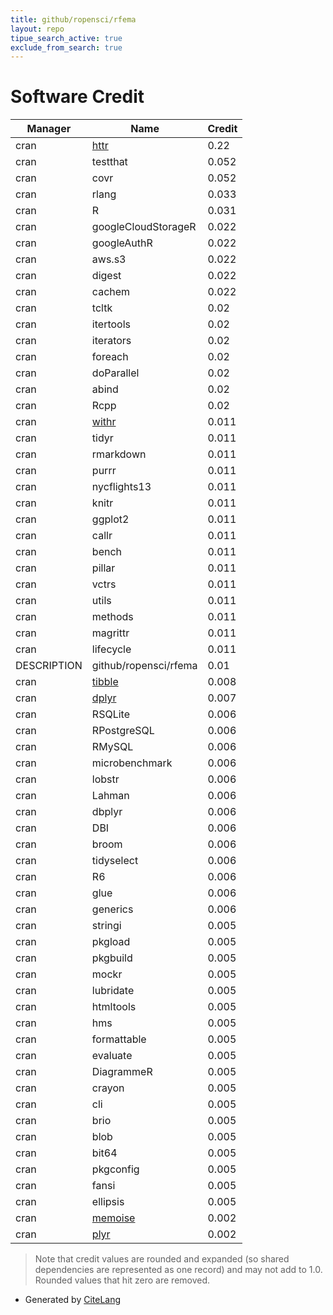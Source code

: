 ```yaml
---
title: github/ropensci/rfema
layout: repo
tipue_search_active: true
exclude_from_search: true
---
```

# Software Credit

|Manager|Name|Credit|
|-------|----|------|
|cran|[httr](https://httr.r-lib.org/)|0.22|
|cran|testthat|0.052|
|cran|covr|0.052|
|cran|rlang|0.033|
|cran|R|0.031|
|cran|googleCloudStorageR|0.022|
|cran|googleAuthR|0.022|
|cran|aws.s3|0.022|
|cran|digest|0.022|
|cran|cachem|0.022|
|cran|tcltk|0.02|
|cran|itertools|0.02|
|cran|iterators|0.02|
|cran|foreach|0.02|
|cran|doParallel|0.02|
|cran|abind|0.02|
|cran|Rcpp|0.02|
|cran|[withr](https://withr.r-lib.org)|0.011|
|cran|tidyr|0.011|
|cran|rmarkdown|0.011|
|cran|purrr|0.011|
|cran|nycflights13|0.011|
|cran|knitr|0.011|
|cran|ggplot2|0.011|
|cran|callr|0.011|
|cran|bench|0.011|
|cran|pillar|0.011|
|cran|vctrs|0.011|
|cran|utils|0.011|
|cran|methods|0.011|
|cran|magrittr|0.011|
|cran|lifecycle|0.011|
|DESCRIPTION|github/ropensci/rfema|0.01|
|cran|[tibble](https://tibble.tidyverse.org/)|0.008|
|cran|[dplyr](https://dplyr.tidyverse.org)|0.007|
|cran|RSQLite|0.006|
|cran|RPostgreSQL|0.006|
|cran|RMySQL|0.006|
|cran|microbenchmark|0.006|
|cran|lobstr|0.006|
|cran|Lahman|0.006|
|cran|dbplyr|0.006|
|cran|DBI|0.006|
|cran|broom|0.006|
|cran|tidyselect|0.006|
|cran|R6|0.006|
|cran|glue|0.006|
|cran|generics|0.006|
|cran|stringi|0.005|
|cran|pkgload|0.005|
|cran|pkgbuild|0.005|
|cran|mockr|0.005|
|cran|lubridate|0.005|
|cran|htmltools|0.005|
|cran|hms|0.005|
|cran|formattable|0.005|
|cran|evaluate|0.005|
|cran|DiagrammeR|0.005|
|cran|crayon|0.005|
|cran|cli|0.005|
|cran|brio|0.005|
|cran|blob|0.005|
|cran|bit64|0.005|
|cran|pkgconfig|0.005|
|cran|fansi|0.005|
|cran|ellipsis|0.005|
|cran|[memoise](https://github.com/r-lib/memoise)|0.002|
|cran|[plyr](http://had.co.nz/plyr)|0.002|


> Note that credit values are rounded and expanded (so shared dependencies are represented as one record) and may not add to 1.0. Rounded values that hit zero are removed.


- Generated by [CiteLang](https://github.com/vsoch/citelang)

